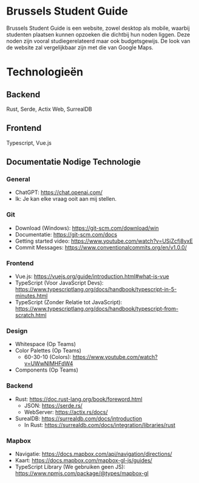 # Brussels Student Guide
Brussels Student Guide is een website, zowel desktop als mobile, waarbij studenten plaatsen kunnen opzoeken die dichtbij hun noden liggen. Deze noden zijn vooral studiegerelateerd maar ook budgetsgewijs. De look van de website zal vergelijkbaar zijn met die van Google Maps.

# Technologieën
## Backend
Rust, Serde, Actix Web, SurrealDB
## Frontend
Typescript, Vue.js

## Documentatie Nodige Technologie

### General
* ChatGPT: https://chat.openai.com/
* Ik: Je kan elke vraag ooit aan mij stellen.

### Git
* Download (Windows): https://git-scm.com/download/win
* Documentatie: https://git-scm.com/docs
* Getting started video: https://www.youtube.com/watch?v=USjZcfj8yxE
* Commit Messages: https://www.conventionalcommits.org/en/v1.0.0/

### Frontend
* Vue.js: https://vuejs.org/guide/introduction.html#what-is-vue
* TypeScript (Voor JavaScript Devs): https://www.typescriptlang.org/docs/handbook/typescript-in-5-minutes.html
* TypeScript (Zonder Relatie tot JavaScript): https://www.typescriptlang.org/docs/handbook/typescript-from-scratch.html

### Design
* Whitespace (Op Teams)
* Color Palettes (Op Teams)
    * 60-30-10 (Colors): https://www.youtube.com/watch?v=UWwNIMHFdW4
* Components (Op Teams)

### Backend
* Rust: https://doc.rust-lang.org/book/foreword.html
    * JSON: https://serde.rs/
    * WebServer: https://actix.rs/docs/
* SurealDB: https://surrealdb.com/docs/introduction
    * In Rust: https://surrealdb.com/docs/integration/libraries/rust

### Mapbox
* Navigatie: https://docs.mapbox.com/api/navigation/directions/
* Kaart: https://docs.mapbox.com/mapbox-gl-js/guides/
* TypeScript Library (We gebruiken geen JS): https://www.npmjs.com/package/@types/mapbox-gl
